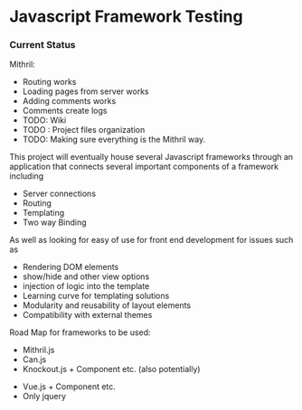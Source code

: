 Javascript Framework Testing
======
### Current Status
Mithril: 

- Routing works
- Loading pages from server works
- Adding comments works
- Comments create logs
- TODO: Wiki
- TODO : Project files organization
- TODO: Making sure everything is the Mithril way. 

This project will eventually house several Javascript frameworks through an application that connects several important components of a framework including

- Server connections
- Routing
- Templating
- Two way Binding

As well as looking for easy of use for front end development for issues such as 

- Rendering DOM elements
- show/hide and other view options
- injection of logic into the template
- Learning curve for templating solutions
- Modularity and reusability of layout elements
- Compatibility with external themes 

Road Map for frameworks to be used:

- Mithril.js
- Can.js
- Knockout.js + Component etc. 
(also potentially)
+ Vue.js + Component etc. 
+ Only jquery
